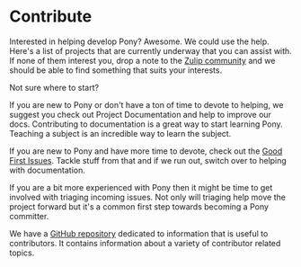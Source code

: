# Contribute

Interested in helping develop Pony? Awesome. We could use the help. Here's a list of projects that are currently underway that you can assist with. If none of them interest you, drop a note to the [Zulip community](https://ponylang.zulipchat.com) and we should be able to find something that suits your interests.

Not sure where to start?

If you are new to Pony or don't have a ton of time to devote to helping, we suggest you check out Project Documentation and help to improve our docs. Contributing to documentation is a great way to start learning Pony. Teaching a subject is an incredible way to learn the subject.

If you are new to Pony and have more time to devote, check out the [Good First Issues](good-first-issues.md). Tackle stuff from that and if we run out, switch over to helping with documentation.

If you are a bit more experienced with Pony then it might be time to get involved with triaging incoming issues. Not only will triaging help move the project forward but it's a common first step towards becoming a Pony committer.

We have a [GitHub repository](https://github.com/ponylang/contributors) dedicated to information that is useful to contributors. It contains information about a variety of contributor related topics.
